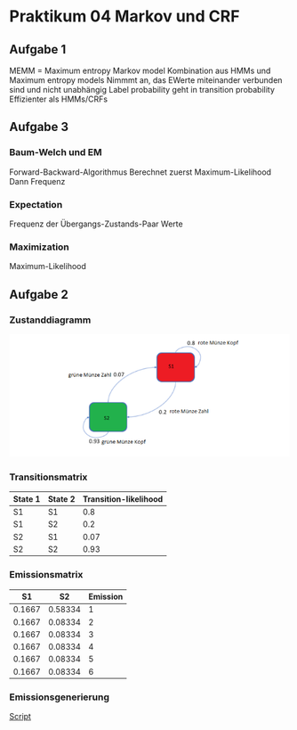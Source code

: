 #   Praktikum 04 Markov und CRF
##   Aufgabe 1

MEMM = Maximum entropy Markov model
Kombination aus HMMs und Maximum entropy models
Nimmmt an, das EWerte miteinander verbunden sind und nicht unabhängig
Label probability geht in transition probability
Effizienter als HMMs/CRFs

##   Aufgabe 3

### Baum-Welch und EM
Forward-Backward-Algorithmus
Berechnet zuerst Maximum-Likelihood
Dann Frequenz

### Expectation
Frequenz der Übergangs-Zustands-Paar Werte

### Maximization
Maximum-Likelihood

## Aufgabe 2

### Zustanddiagramm

![Zustandsdiagramm](./zustandsdiagramm.png)

### Transitionsmatrix

| State 1 | State 2 | Transition-likelihood |
| ------- | ------- | --------------------- |
| S1	  | S1		| 0.8					|
| S1	  | S2      | 0.2					|
| S2	  | S1		| 0.07					|
| S2	  | S2		| 0.93					|

### Emissionsmatrix

| S1     | S2      | Emission |
| ------ | ------- | -------- |
| 0.1667 | 0.58334 | 1		  |
| 0.1667 | 0.08334 | 2		  |
| 0.1667 | 0.08334 | 3		  |
| 0.1667 | 0.08334 | 4		  |
| 0.1667 | 0.08334 | 5		  |
| 0.1667 | 0.08334 | 6		  |

### Emissionsgenerierung

[Script](./a4b.py)

